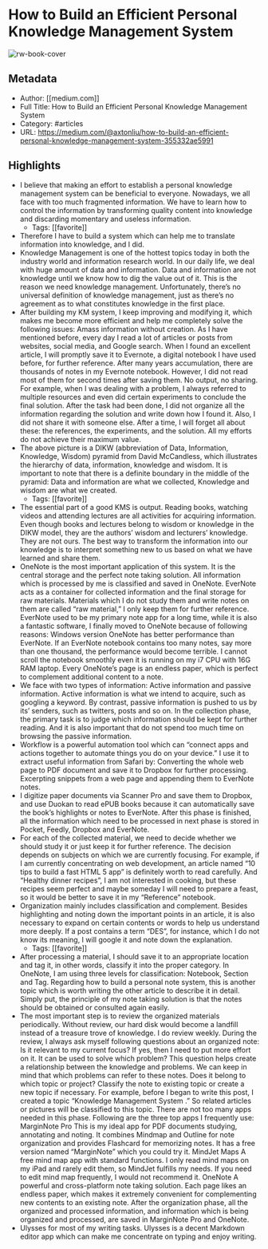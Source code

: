 # How to Build an Efficient Personal Knowledge Management System

![rw-book-cover](https://readwise-assets.s3.amazonaws.com/static/images/article4.6bc1851654a0.png)

## Metadata
- Author: [[medium.com]]
- Full Title: How to Build an Efficient Personal Knowledge Management System
- Category: #articles
- URL: https://medium.com/@axtonliu/how-to-build-an-efficient-personal-knowledge-management-system-355332ae5991

## Highlights
- I believe that making an effort to establish a personal knowledge management system can be beneficial to everyone. Nowadays, we all face with too much fragmented information. We have to learn how to control the information by transforming quality content into knowledge and discarding momentary and useless information.
    - Tags: [[favorite]] 
- Therefore I have to build a system which can help me to translate information into knowledge, and I did.
- Knowledge Management is one of the hottest topics today in both the industry world and information research world. In our daily life, we deal with huge amount of data and information. Data and information are not knowledge until we know how to dig the value out of it. This is the reason we need knowledge management. Unfortunately, there’s no universal definition of knowledge management, just as there’s no agreement as to what constitutes knowledge in the first place.
- After building my KM system, I keep improving and modifying it, which makes me become more efficient and help me completely solve the following issues:
  Amass information without creation.
  As I have mentioned before, every day I read a lot of articles or posts from websites, social media, and Google search. When I found an excellent article, I will promptly save it to Evernote, a digital notebook I have used before, for further reference. After many years accumulation, there are thousands of notes in my Evernote notebook. However, I did not read most of them for second times after saving them.
  No output, no sharing.
  For example, when I was dealing with a problem, I always referred to multiple resources and even did certain experiments to conclude the final solution. After the task had been done, I did not organize all the information regarding the solution and write down how I found it. Also, I did not share it with someone else. After a time, I will forget all about these: the references, the experiments, and the solution. All my efforts do not achieve their maximum value.
- The above picture is a DIKW (abbreviation of Data, Information, Knowledge, Wisdom) pyramid from David McCandless, which illustrates the hierarchy of data, information, knowledge and wisdom. It is important to note that there is a definite boundary in the middle of the pyramid: Data and information are what we collected, Knowledge and wisdom are what we created.
    - Tags: [[favorite]] 
- The essential part of a good KMS is output. Reading books, watching videos and attending lectures are all activities for acquiring information. Even though books and lectures belong to wisdom or knowledge in the DIKW model, they are the authors’ wisdom and lecturers’ knowledge. They are not ours. The best way to transform the information into our knowledge is to interpret something new to us based on what we have learned and share them.
- OneNote is the most important application of this system. It is the central storage and the perfect note taking solution. All information which is processed by me is classified and saved in OneNote. EverNote acts as a container for collected information and the final storage for raw materials. Materials which I do not study them and write notes on them are called “raw material,” I only keep them for further reference. EverNote used to be my primary note app for a long time, while it is also a fantastic software, I finally moved to OneNote because of following reasons:
  Windows version OneNote has better performance than EverNote. If an EverNote notebook contains too many notes, say more than one thousand, the performance would become terrible. I cannot scroll the notebook smoothly even it is running on my i7 CPU with 16G RAM laptop.
  Every OneNote’s page is an endless paper, which is perfect to complement additional content to a note.
- We face with two types of information: Active information and passive information. Active information is what we intend to acquire, such as googling a keyword. By contrast, passive information is pushed to us by its’ senders, such as twitters, posts and so on.
  In the collection phase, the primary task is to judge which information should be kept for further reading. And it is also important that do not spend too much time on browsing the passive information.
- Workflow is a powerful automation tool which can “connect apps and actions together to automate things you do on your device.” I use it to extract useful information from Safari by:
  Converting the whole web page to PDF document and save it to Dropbox for further processing.
  Excerpting snippets from a web page and appending them to EverNote notes.
- I digitize paper documents via Scanner Pro and save them to Dropbox, and use Duokan to read ePUB books because it can automatically save the book’s highlights or notes to EverNote.
  After this phase is finished, all the information which need to be processed in next phase is stored in Pocket, Feedly, Dropbox and EverNote.
- For each of the collected material, we need to decide whether we should study it or just keep it for further reference. The decision depends on subjects on which we are currently focusing. For example, if I am currently concentrating on web development, an article named “10 tips to build a fast HTML 5 app” is definitely worth to read carefully. And “Healthy dinner recipes”, I am not interested in cooking, but these recipes seem perfect and maybe someday I will need to prepare a feast, so it would be better to save it in my “Reference” notebook.
- Organization mainly includes classification and complement. Besides highlighting and noting down the important points in an article, it is also necessary to expand on certain contents or words to help us understand more deeply. If a post contains a term “DES”, for instance, which I do not know its meaning, I will google it and note down the explanation.
    - Tags: [[favorite]] 
- After processing a material, I should save it to an appropriate location and tag it, in other words, classify it into the proper category. In OneNote, I am using three levels for classification: Notebook, Section and Tag. Regarding how to build a personal note system, this is another topic which is worth writing the other article to describe it in detail. Simply put, the principle of my note taking solution is that the notes should be obtained or consulted again easily.
- The most important step is to review the organized materials periodically. Without review, our hard disk would become a landfill instead of a treasure trove of knowledge. I do review weekly. During the review, I always ask myself following questions about an organized note:
  Is it relevant to my current focus?
  If yes, then I need to put more effort on it.
  It can be used to solve which problem?
  This question helps create a relationship between the knowledge and problems. We can keep in mind that which problems can refer to these notes.
  Does it belong to which topic or project?
  Classify the note to existing topic or create a new topic if necessary. For example, before I began to write this post, I created a topic “Knowledge Management System .” So related articles or pictures will be classified to this topic.
  There are not too many apps needed in this phase. Following are the three top apps I frequently use:
  MarginNote Pro
  This is my ideal app for PDF documents studying, annotating and noting. It combines Mindmap and Outline for note organization and provides Flashcard for memorizing notes. It has a free version named “MarginNote” which you could try it.
  MindJet Maps
  A free mind map app with standard functions. I only read mind maps on my iPad and rarely edit them, so MindJet fulfills my needs. If you need to edit mind map frequently, I would not recommend it.
  OneNote
  A powerful and cross-platform note taking solution. Each page likes an endless paper, which makes it extremely convenient for complementing new contents to an existing note.
  After the organization phase, all the organized and processed information, and information which is being organized and processed, are saved in MarginNote Pro and OneNote.
- Ulysses for most of my writing tasks. Ulysses is a decent Markdown editor app which can make me concentrate on typing and enjoy writing.
